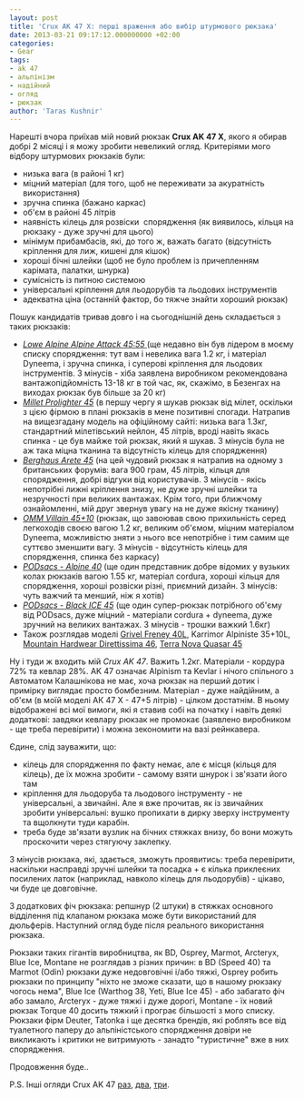 ```yaml
---
layout: post
title: 'Crux AK 47 X: перші враження або вибір штурмового рюкзака'
date: 2013-03-21 09:17:12.000000000 +02:00
categories:
- Gear
tags:
- ak 47
- альпінізм
- надійний
- огляд
- рюкзак
author: 'Taras Kushnir'
---
```


Нарешті вчора приїхав мій новий рюкзак <strong>Crux AK 47 X</strong>, якого я обирав добрі 2 місяці і я можу зробити невеликий огляд. Критеріями мого відбору штурмових рюкзаків були:
<ul>
<li>низька вага (в районі 1 кг)</li>
<li>міцний матеріал (для того, щоб не переживати за акуратність використання)</li>
<li>зручна спинка (бажано каркас)</li>
<li>об'єм в районі 45 літрів</li>
<li>наявність кілець для розвіски  спорядження (як виявилось, кільця на рюкзаку - дуже зручні для цього)</li>
<li>мінімум прибамбасів, які, до того ж, важать багато (відсутність кріплення для лиж, кишені для кішок)</li>
<li>хороші бічні шлейки (щоб не було проблем із причепленням карімата, палатки, шнурка)</li>
<li>сумісність із питною системою</li>
<li>універсальні кріплення для льодорубів та льодових інструментів</li>
<li>адекватна ціна (останній фактор, бо тяжче знайти хороший рюкзак)</li>
</ul>

<!--more-->

Пошук кандидатів тривав довго і на сьогоднішній день складається з таких рюкзаків:

-    <a title="Review of Alpine Attack" href="http://www.outdoorsmagic.com/gear-news/just-in---lowe-alpine-alpine-attack-3445/9616.html" target="_blank"><em>Lowe Alpine Alpine Attack 45:55</em> </a>(ще недавно він був лідером в моєму списку спорядження: тут вам і невелика вага 1.2 кг, і матеріал Dyneema, і зручна спинка, і суперові кріплення для льодових інструментів. З мінусів - хіба заявлена виробником рекомендована вантажопідйомність 13-18 кг в той час, як, скажімо, в Безенгах на виходах рюкзак був більше за 20 кг)
-    <a title="Official website" href="http://www.millet.fr/en/products/spring-summer-2012-catalog/hardware-backpacks/prolighter-45" target="_blank"><em>Millet Prolighter 45</em></a> (в першу чергу я шукав рюкзак від мілет, оскільки з цією фірмою в плані рюкзаків в мене позитивні спогади. Натрапив на вищезгадану модель на офіційному сайті: низька вага 1.3кг, стандартний мілетівський нейлон, 45 літрів, вроді навіть якась спинка - це був майже той рюкзак, який я шукав. З мінусів була не аж така міцна тканина та відсутність кілець для спорядження)
-    <a title="To buy" href="http://www.gooutdoors.co.uk/berghaus-arete-45-p213199" target="_blank"><em>Berghaus Arete 45</em></a> (на цей чудовий рюкзак я натрапив на одному з британських форумів: вага 900 грам, 45 літрів, кільця для спорядження, добрі відгуки від користувачів. З мінусів - якісь непотрібні лижні кріплення знизу, не дуже зручні шлейки та незручності при великих вантажах. Крім того, при ближчому ознайомленні, мій друг звернув увагу на не дуже якісну тканину)
-    <a title="OMM" href="http://www.theomm.com/products/packs/thevillain45/" target="_blank"><em>OMM Villain 45+10</em></a> (рюкзак, що завоював свою прихильність серед легкоходів своєю вагою 1.2 кг, великим об'ємом, міцним матеріалом Dyneema, можливістю зняти з нього все непотрібне і тим самим ще суттєво зменшити вагу. З мінусів - відсутність кілець для спорядження, спинка без каркасу)
-    <a title="To buy" href="http://www.mountainleisureperth.com/podsacs---alpine-40-308-p.asp" target="_blank"><em>PODsacs - Alpine 40</em></a> (ще один представник добре відомих у вузьких колах рюкзаків вагою 1.55 кг, матеріал cordura, хороші кільця для спорядження, хороші розвіски різні, приємний дизайн. З мінусів: чуть важчий та менший, ніж я хотів)
-    <a title="Black ice" href="http://www.podsacs.com/i/q/CCPBIBP/pod-black-ice-backpack" target="_blank"><em>PODsacs - Black ICE 45</em></a> (ще один супер-рюкзак потрібного об'єму від PODsacs, дуже міцний - матеріали cordura + dyneema, дуже зручний на великих вантажах. З мінусів - трошки важкий 1.6кг)
-    Також розглядав моделі [Grivel Freney 40L](http://www.outdoorgb.com/p/Grivel_Freney_40L_Rucksack/), Karrimor Alpiniste 35+10L, [Mountain Hardwear Direttissima 46](http://www.backcountry.com/mountain-hardwear-direttissima-46-backpack-2800cu-in), [Terra Nova Quasar 45](http://www.terra-nova.co.uk/packs-rucksacks/all-packs/quasar-45-pack/)

Ну і туди ж входить мій <em>Crux AK 47</em>. Важить 1.2кг. Матеріали - кордура 72% та кевлар 28%. AK 47 означає Alpinism та Kevlar і нічого спільного з Автоматом Калашнікова не має, хоча рюкзак на перший дотик і примірку виглядає просто бомбезним. Матеріал - дуже найдійним, а об'єм (в моїй моделі АК 47 Х - 47+5 літрів) - цілком достатнім. В ньому відображені всі мої вимоги, які я ставив собі на початку і навіть деякі додаткові: завдяки кевлару рюкзак не промокає (заявлено виробником - ще треба перевірити) і можна зекономити на вазі рейнкавера.

Єдине, слід зауважити, що:
<ul>
<li>кілець для спорядження по факту немає, але є місця (кільця для кілець), де їх можна зробити - самому взяти шнурок і зв'язати його там</li>
<li>кріплення для льодоруба та льодового інструменту - не універсальні, а звичайні. Але я вже прочитав, як із звичайних зробити універсальні: вушко пропихати в дирку зверху інструменту та вщолкнути туди карабін.</li>
<li>треба буде зв'язати вузлик на бічних стяжках внизу, бо вони можуть проскочити через стягуючу заклепку.</li>
</ul>

З мінусів рюкзака, які, здається, зможуть проявитись: треба перевірити, наскільки насправді зручні шлейки та посадка + є кілька приклеєних посилених латок (наприклад, навколо кілець для льодорубів) - цікаво, чи буде це довговічне.

З додаткових фіч рюкзака: репшнур (2 штуки) в стяжках основного відділення під клапаном рюкзака може бути використаний для дюльферів. Наступний огляд буде після реального використання рюкзака.

Рюкзаки таких гігантів виробництва, як BD, Osprey, Marmot, Arcteryx, Blue Ice, Montane не розглядав з різних причин: в BD (Speed 40) та Marmot (Odin) рюкзаки дуже недовговічні і/або тяжкі, Osprey робить рюкзаки по принципу "ніхто не зможе сказати, що в нашому рюкзаку чогось нема", Blue Ice (Warthog 38, Yeti, Blue Ice 45) - або забагато фіч або замало, Arcteryx - дуже тяжкі і дуже дорогі, Montane - їх новий рюкзак Torque 40 досить тяжкий і програє більшості з мого списку. Рюкзаки фірм Deuter, Tatonka і ще десятка брендів, які роблять все від туалетного паперу до альпіністського спорядження довіри не викликають і критики не витримують - занадто "туристичне" вже в них спорядження.

Продовження буде..

P.S. Інші огляди Crux AK 47 [раз](http://www.backpackinglight.com/cgi-bin/backpackinglight/crux_ak47_crux_ak57_packs_uk.html#.UUr7O1c1KXs), [два](http://www.outdoorsmagic.com/forum/gear/lightwave/crux-rucksacks/11044.html), [три](http://www.ukclimbing.com/gear/news.php?id=3816).
